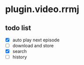 # plugin.video.rrmj

## todo list
- [x] auto play next episode
- [ ] download and store
- [x] search
- [ ] history
